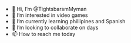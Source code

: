- 👋 Hi, I’m @TightsbarsmMyman
- 👀 I’m interested in video games 
- 🌱 I’m currently learning phillipines and Spanish 
- 💞️ I’m looking to collaborate on days
- 📫 How to reach me today 

<!---
TightsbarsmMyman/TightsbarsmMyman is a ✨ special ✨ repository because its `README.md` (this file) appears on your GitHub profile.
You can click the Preview link to take a look at your changes.
--->
